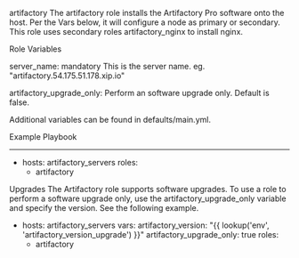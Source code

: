 artifactory
The artifactory role installs the Artifactory Pro software onto the host. Per the Vars below, it will configure a node as primary or secondary. This role uses secondary roles artifactory_nginx to install nginx.

Role Variables


server_name: mandatory This is the server name. eg. "artifactory.54.175.51.178.xip.io"

artifactory_upgrade_only: Perform an software upgrade only. Default is false.

Additional variables can be found in defaults/main.yml.

Example Playbook

---
- hosts: artifactory_servers
  roles:
    - artifactory



Upgrades
The Artifactory role supports software upgrades. To use a role to perform a software upgrade only, use the artifactory_upgrade_only variable and specify the version. See the following example.

- hosts: artifactory_servers
  vars:
    artifactory_version: "{{ lookup('env', 'artifactory_version_upgrade') }}"
    artifactory_upgrade_only: true
  roles:
    - artifactory